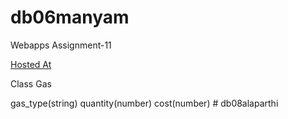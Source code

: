 # db06manyam

Webapps Assignment-11

[Hosted At](https://db06manyam.herokuapp.com/)

Class Gas

gas_type(string)
quantity(number)
cost(number)
#   d b 0 8 a l a p a r t h i  
 